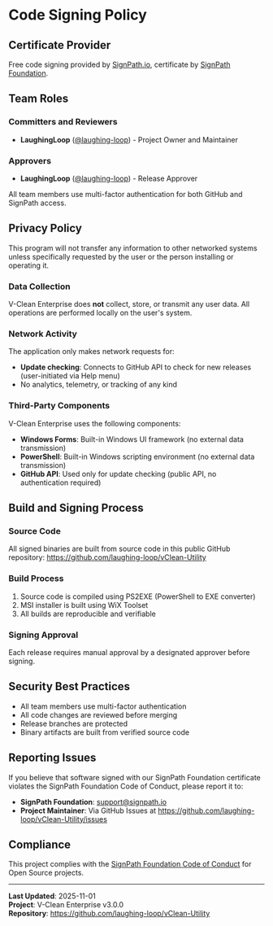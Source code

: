 # Code Signing Policy

## Certificate Provider

Free code signing provided by [SignPath.io](https://signpath.io), certificate by [SignPath Foundation](https://signpath.foundation).

## Team Roles

### Committers and Reviewers
- **LaughingLoop** ([@laughing-loop](https://github.com/laughing-loop)) - Project Owner and Maintainer

### Approvers
- **LaughingLoop** ([@laughing-loop](https://github.com/laughing-loop)) - Release Approver

All team members use multi-factor authentication for both GitHub and SignPath access.

## Privacy Policy

This program will not transfer any information to other networked systems unless specifically requested by the user or the person installing or operating it.

### Data Collection
V-Clean Enterprise does **not** collect, store, or transmit any user data. All operations are performed locally on the user's system.

### Network Activity
The application only makes network requests for:
- **Update checking**: Connects to GitHub API to check for new releases (user-initiated via Help menu)
- No analytics, telemetry, or tracking of any kind

### Third-Party Components
V-Clean Enterprise uses the following components:
- **Windows Forms**: Built-in Windows UI framework (no external data transmission)
- **PowerShell**: Built-in Windows scripting environment (no external data transmission)
- **GitHub API**: Used only for update checking (public API, no authentication required)

## Build and Signing Process

### Source Code
All signed binaries are built from source code in this public GitHub repository: https://github.com/laughing-loop/vClean-Utility

### Build Process
1. Source code is compiled using PS2EXE (PowerShell to EXE converter)
2. MSI installer is built using WiX Toolset
3. All builds are reproducible and verifiable

### Signing Approval
Each release requires manual approval by a designated approver before signing.

## Security Best Practices

- All team members use multi-factor authentication
- All code changes are reviewed before merging
- Release branches are protected
- Binary artifacts are built from verified source code

## Reporting Issues

If you believe that software signed with our SignPath Foundation certificate violates the SignPath Foundation Code of Conduct, please report it to:
- **SignPath Foundation**: support@signpath.io
- **Project Maintainer**: Via GitHub Issues at https://github.com/laughing-loop/vClean-Utility/issues

## Compliance

This project complies with the [SignPath Foundation Code of Conduct](https://about.signpath.io/code-signing/foundation-code-conduct) for Open Source projects.

---

**Last Updated**: 2025-11-01  
**Project**: V-Clean Enterprise v3.0.0  
**Repository**: https://github.com/laughing-loop/vClean-Utility
